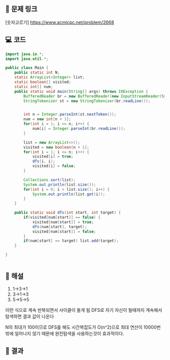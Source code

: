 ## 🔗 문제 링크
[숫자고르기]
https://www.acmicpc.net/problem/2668

## 💻 코드
```java
import java.io.*;
import java.util.*;

public class Main {
    public static int N;
    static ArrayList<Integer> list;
    static boolean[] visited;
    static int[] num;
    public static void main(String[] args) throws IOException {
        BufferedReader br = new BufferedReader(new InputStreamReader(System.in));
        StringTokenizer st = new StringTokenizer(br.readLine());


        int n = Integer.parseInt(st.nextToken());
        num = new int[n + 1];
        for(int i = 1; i <= n; i++) {
            num[i] = Integer.parseInt(br.readLine());
        }

        list = new ArrayList<>();
        visited = new boolean[n + 1];
        for(int i = 1; i <= n; i++) {
            visited[i] = true;
            dfs(i, i);
            visited[i] = false;
        }

        Collections.sort(list);
        System.out.println(list.size());
        for(int i = 0; i < list.size(); i++) {
            System.out.println(list.get(i));
        }
    }

    public static void dfs(int start, int target) {
        if(visited[num[start]] == false) {
            visited[num[start]] = true;
            dfs(num[start], target);
            visited[num[start]] = false;
        }
        if(num[start] == target) list.add(target);
    }

}



```

## 📝 해설


1. 1->3->1
2. 3->1->3
3. 5->5->5


이런 식으로 계속 반복되면서 사이클이 돌게 됨 DFS로 자기 자신이 될때까지 계속해서 탐색하면 결과 값이 나온다

N의 최대가 100이므로 DFS를 해도 시간복잡도가 O(n^2)으로 최대 연산이 10000번 밖에 일어나지 않기 때문에
완전탐색을 사용하는것이 효과적이다.




## 📌 결과
